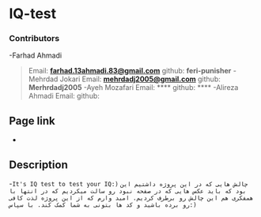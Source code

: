 # IQ-test
### Contributors
-Farhad Ahmadi
>Email: **farhad.13ahmadi.83@gmail.com**
>github: **feri-punisher**
-Mehrdad Jokari
>Email: **mehrdadj2005@gmail.com**
>github:  **Merhrdadj2005**
-Ayeh Mozafari
>Email: ****
>github: ****
-Alireza Ahmadi
>Email:
>github:
## Page link
-
## Description
-`It's IQ test to test your IQ:)`
`چالش هایی که در این پروژه داشتیم این بود که باید عکس هایی که در صفحه نبود رو سالت میکردیم که در انتها با همفکری هم این چالش رو برطرف کردیم. امید وارم که از این پروژه لذت کافی رو برده باشید و کد ها بتونی به شما کمک کند. با سپاس:)`
